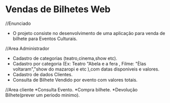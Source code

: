 # Vendas de Bilhetes Web


//Enunciado
* O projeto consiste no desenvolvimento de uma aplicação para venda de bilhete para Eventos Culturais.

//Area Administrador
* Cadastro de categorias (teatro,cinema,show etc).
* Cadastro por categoria (Ex: Teatro "Abela e a fera , Filme: "Èlas voltaram","show do mazaropi e etc ),com datas disponiveis e valores.
* Cadastro de dados Clientes.
* Consulta de Bilhete Vendido por evento com valores totais.

//Area cliente
*Consulta Evento.
*Compra bilhete.
*Devolução Bilhete(prever um periodo minimo).

